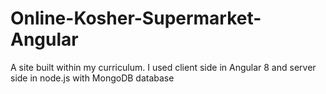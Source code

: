 # Online-Kosher-Supermarket-Angular

A site built within my curriculum. I used client side in Angular 8 and server side in node.js with MongoDB database
